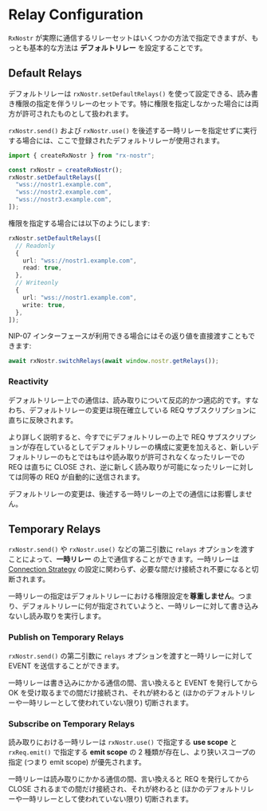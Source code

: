 # Relay Configuration

`RxNostr` が実際に通信するリレーセットはいくつかの方法で指定できますが、もっとも基本的な方法は **デフォルトリレー** を設定することです。

## Default Relays

デフォルトリレーは `rxNostr.setDefaultRelays()` を使って設定できる、読み書き権限の指定を伴うリレーのセットです。特に権限を指定しなかった場合には両方が許可されたものとして扱われます。

`rxNostr.send()` および `rxNostr.use()` を後述する一時リレーを指定せずに実行する場合には、ここで登録されたデフォルトリレーが使用されます。

```ts
import { createRxNostr } from "rx-nostr";

const rxNostr = createRxNostr();
rxNostr.setDefaultRelays([
  "wss://nostr1.example.com",
  "wss://nostr2.example.com",
  "wss://nostr3.example.com",
]);
```

権限を指定する場合には以下のようにします:

```ts
rxNostr.setDefaultRelays([
  // Readonly
  {
    url: "wss://nostr1.example.com",
    read: true,
  },
  // Writeonly
  {
    url: "wss://nostr1.example.com",
    write: true,
  },
]);
```

NIP-07 インターフェースが利用できる場合にはその返り値を直接渡すこともできます:

```ts
await rxNostr.switchRelays(await window.nostr.getRelays());
```

### Reactivity

デフォルトリレー上での通信は、読み取りについて反応的かつ適応的です。すなわち、デフォルトリレーの変更は現在確立している REQ サブスクリプションに直ちに反映されます。

より詳しく説明すると、今すでにデフォルトリレーの上で REQ サブスクリプションが存在しているとしてデフォルトリレーの構成に変更を加えると、新しいデフォルトリレーのもとではもはや読み取りが許可されなくなったリレーでの REQ は直ちに CLOSE され、逆に新しく読み取りが可能になったリレーに対しては同等の REQ が自動的に送信されます。

デフォルトリレーの変更は、後述する一時リレーの上での通信には影響しません。

## Temporary Relays

`rxNostr.send()` や `rxNostr.use()` などの第二引数に `relays` オプションを渡すことによって、**一時リレー** の上で通信することができます。一時リレーは [Connection Strategy](./connection-strategy.md) の設定に関わらず、必要な間だけ接続され不要になると切断されます。

一時リレーの指定はデフォルトリレーにおける権限設定を**尊重しません**。つまり、デフォルトリレーに何が指定されていようと、一時リレーに対して書き込みないし読み取りを実行します。

### Publish on Temporary Relays

`rxNostr.send()` の第二引数に `relays` オプションを渡すと一時リレーに対して EVENT を送信することができます。

一時リレーは書き込みにかかる通信の間、言い換えると EVENT を発行してから OK を受け取るまでの間だけ接続され、それが終わると (ほかのデフォルトリレーや一時リレーとして使われていない限り) 切断されます。

### Subscribe on Temporary Relays

読み取りにおける一時リレーは `rxNostr.use()` で指定する **use scope** と `rxReq.emit()` で指定する **emit scope** の 2 種類が存在し、より狭いスコープの指定 (つまり emit scope) が優先されます。

一時リレーは読み取りにかかる通信の間、言い換えると REQ を発行してから CLOSE されるまでの間だけ接続され、それが終わると (ほかのデフォルトリレーや一時リレーとして使われていない限り) 切断されます。
